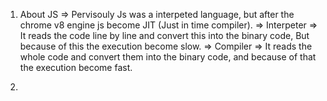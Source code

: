 1. About JS => Pervisouly Js was a interpeted language, but after the chrome v8 engine js become JIT (Just in time compiler).
=> Interpeter => It reads the code line by line and convert this into the binary code, But because of this the execution become slow.
=> Compiler => It reads the whole code and convert them into the binary code, and because of that the execution become fast.

2. 

